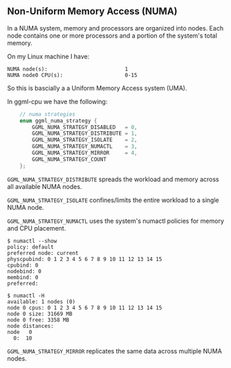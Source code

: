 ## Non-Uniform Memory Access (NUMA)
In a NUMA system, memory and processors are organized into nodes. Each node
contains one or more processors and a portion of the system's total memory. 

On my Linux machine I have:
```console
NUMA node(s):                         1
NUMA node0 CPU(s):                    0-15
```
So this is bascially a a Uniform Memory Access system (UMA).

In ggml-cpu we have the following:
```c++
    // numa strategies
    enum ggml_numa_strategy {
        GGML_NUMA_STRATEGY_DISABLED   = 0,
        GGML_NUMA_STRATEGY_DISTRIBUTE = 1,
        GGML_NUMA_STRATEGY_ISOLATE    = 2,
        GGML_NUMA_STRATEGY_NUMACTL    = 3,
        GGML_NUMA_STRATEGY_MIRROR     = 4,
        GGML_NUMA_STRATEGY_COUNT
    };
```
`GGML_NUMA_STRATEGY_DISTRIBUTE` spreads the workload and memory across all
available NUMA nodes.

`GGML_NUMA_STRATEGY_ISOLATE` confines/limits the entire workload to a single
NUMA node.

`GGML_NUMA_STRATEGY_NUMACTL` uses the system's numactl policies for memory and
CPU placement.
```console
$ numactl --show
policy: default
preferred node: current
physcpubind: 0 1 2 3 4 5 6 7 8 9 10 11 12 13 14 15
cpubind: 0
nodebind: 0
membind: 0
preferred:

$ numactl -H
available: 1 nodes (0)
node 0 cpus: 0 1 2 3 4 5 6 7 8 9 10 11 12 13 14 15
node 0 size: 31669 MB
node 0 free: 3358 MB
node distances:
node   0
  0:  10
```

`GGML_NUMA_STRATEGY_MIRROR` replicates the same data across multiple NUMA nodes.
